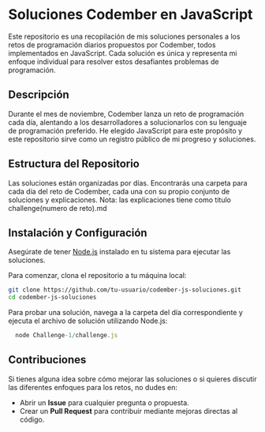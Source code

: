 # Soluciones Codember en JavaScript

Este repositorio es una recopilación de mis soluciones personales a los retos de programación diarios propuestos por Codember, todos implementados en JavaScript. Cada solución es única y representa mi enfoque individual para resolver estos desafiantes problemas de programación.

## Descripción

Durante el mes de noviembre, Codember lanza un reto de programación cada día, alentando a los desarrolladores a solucionarlos con su lenguaje de programación preferido. He elegido JavaScript para este propósito y este repositorio sirve como un registro público de mi progreso y soluciones.

## Estructura del Repositorio

Las soluciones están organizadas por días. Encontrarás una carpeta para cada día del reto de Codember, cada una con su propio conjunto de soluciones y explicaciones. 
Nota: las explicaciones tiene como titulo challenge(numero de reto).md

## Instalación y Configuración

Asegúrate de tener [Node.js](https://nodejs.org/) instalado en tu sistema para ejecutar las soluciones.

Para comenzar, clona el repositorio a tu máquina local:

```bash
git clone https://github.com/tu-usuario/codember-js-soluciones.git
cd codember-js-soluciones
```
Para probar una solución, navega a la carpeta del día correspondiente y ejecuta el archivo de solución utilizando Node.js:

```javascript
  node Challenge-1/challenge.js
```
## Contribuciones
Si tienes alguna idea sobre cómo mejorar las soluciones o si quieres discutir las diferentes enfoques para los retos, no dudes en:

* Abrir un <strong>Issue</strong> para cualquier pregunta o propuesta.
* Crear un <strong>Pull Request</strong> para contribuir mediante mejoras directas al código.


